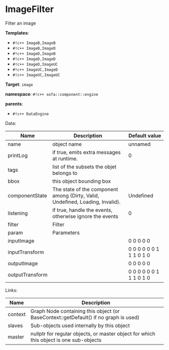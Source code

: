 # ImageFilter

Filter an image


__Templates__:

- `#!c++ ImageB,ImageB`
- `#!c++ ImageB,ImageD`
- `#!c++ ImageD,ImageB`
- `#!c++ ImageD,ImageD`
- `#!c++ ImageD,ImageUC`
- `#!c++ ImageUC,ImageD`
- `#!c++ ImageUC,ImageUC`

__Target__: `image`

__namespace__: `#!c++ sofa::component::engine`

__parents__: 

- `#!c++ DataEngine`

Data: 

<table>
<thead>
    <tr>
        <th>Name</th>
        <th>Description</th>
        <th>Default value</th>
    </tr>
</thead>
<tbody>
	<tr>
		<td>name</td>
		<td>
object name
</td>
		<td>unnamed</td>
	</tr>
	<tr>
		<td>printLog</td>
		<td>
if true, emits extra messages at runtime.
</td>
		<td>0</td>
	</tr>
	<tr>
		<td>tags</td>
		<td>
list of the subsets the objet belongs to
</td>
		<td></td>
	</tr>
	<tr>
		<td>bbox</td>
		<td>
this object bounding box
</td>
		<td></td>
	</tr>
	<tr>
		<td>componentState</td>
		<td>
The state of the component among (Dirty, Valid, Undefined, Loading, Invalid).
</td>
		<td>Undefined</td>
	</tr>
	<tr>
		<td>listening</td>
		<td>
if true, handle the events, otherwise ignore the events
</td>
		<td>0</td>
	</tr>
	<tr>
		<td>filter</td>
		<td>
Filter
</td>
		<td></td>
	</tr>
	<tr>
		<td>param</td>
		<td>
Parameters
</td>
		<td></td>
	</tr>
	<tr>
		<td>inputImage</td>
		<td>

</td>
		<td>0 0 0 0 0</td>
	</tr>
	<tr>
		<td>inputTransform</td>
		<td>

</td>
		<td>0 0 0 0 0 0 1 1 1 0 1 0</td>
	</tr>
	<tr>
		<td>outputImage</td>
		<td>

</td>
		<td>0 0 0 0 0</td>
	</tr>
	<tr>
		<td>outputTransform</td>
		<td>

</td>
		<td>0 0 0 0 0 0 1 1 1 0 1 0</td>
	</tr>

</tbody>
</table>

Links: 

| Name | Description |
| ---- | ----------- |
|context|Graph Node containing this object (or BaseContext::getDefault() if no graph is used)|
|slaves|Sub-objects used internally by this object|
|master|nullptr for regular objects, or master object for which this object is one sub-objects|



